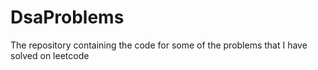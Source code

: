 # DsaProblems
The repository containing the code for some of the problems that I have solved on leetcode 
